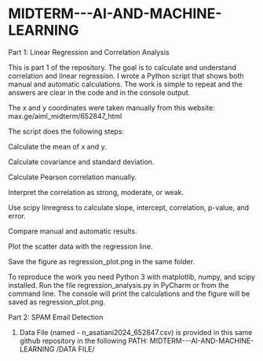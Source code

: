 # MIDTERM---AI-AND-MACHINE-LEARNING

Part 1: Linear Regression and Correlation Analysis

This is part 1 of the repository. The goal is to calculate and understand correlation and linear regression. I wrote a Python script that shows both manual and automatic calculations. The work is simple to repeat and the answers are clear in the code and in the console output.

The x and y coordinates were taken manually from this website:
max.ge/aiml_midterm/652847_html

The script does the following steps:

Calculate the mean of x and y.

Calculate covariance and standard deviation.

Calculate Pearson correlation manually.

Interpret the correlation as strong, moderate, or weak.

Use scipy linregress to calculate slope, intercept, correlation, p-value, and error.

Compare manual and automatic results.

Plot the scatter data with the regression line.

Save the figure as regression_plot.png in the same folder.

To reproduce the work you need Python 3 with matplotlib, numpy, and scipy installed. Run the file regression_analysis.py in PyCharm or from the command line. The console will print the calculations and the figure will be saved as regression_plot.png.

Part 2: SPAM Email Detection

1. Data File (named - n_asatiani2024_652847.csv) is provided in this same github repository in the following PATH:
MIDTERM---AI-AND-MACHINE-LEARNING
/DATA FILE/

